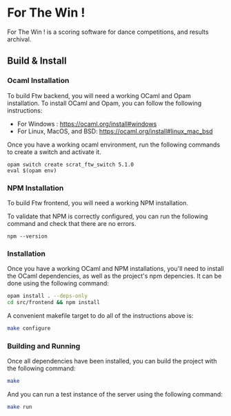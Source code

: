 For The Win !
=============

For The Win ! is a scoring software for dance competitions, and results archival.


Build & Install
---------------

### Ocaml Installation

To build Ftw backend, you will need a working OCaml and Opam installation. To install
OCaml and Opam, you can follow the following instructions:

- For Windows : https://ocaml.org/install#windows
- For Linux, MacOS, and BSD: https://ocaml.org/install#linux_mac_bsd

Once you have a working ocaml environment, 
run the following commands to create a switch and activate it.
```
opam switch create scrat_ftw_switch 5.1.0
eval $(opam env)
```

### NPM Installation

To build Ftw frontend, you will need a working NPM installation.

To validate that NPM is correctly configured, you can run the following command and check that there are no errors.
```
npm --version
```

### Installation

Once you have a working OCaml and NPM installations, you'll need to install
the OCaml dependencies, as well as the project's npm depencies.
It can be done using the following command:

```sh
opam install . --deps-only
cd src/frontend && npm install
```

A convenient makefile target to do all of the instructions above is:
```sh
make configure
```

### Building and Running

Once all dependencies have been installed, you can build the project with the
following command:

```sh
make
```

And you can run a test instance of the server using the following command:

```sh
make run
```

